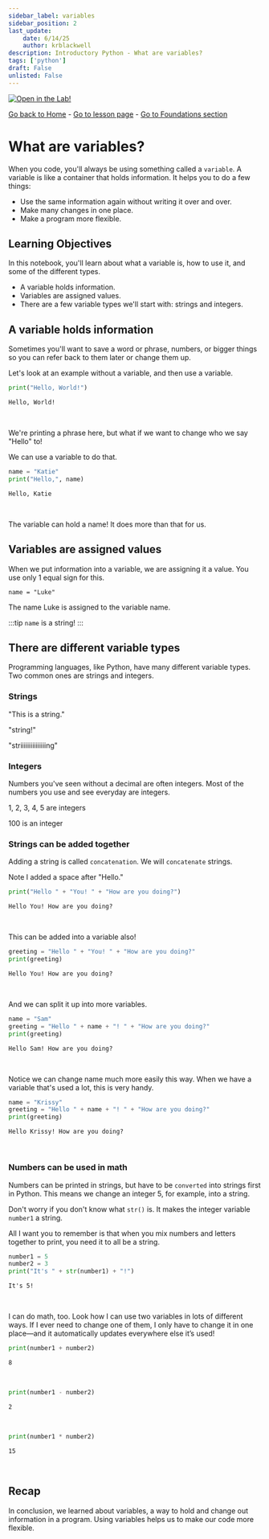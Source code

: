 ```yaml
---
sidebar_label: variables
sidebar_position: 2
last_update:
    date: 6/14/25
    author: krblackwell
description: Introductory Python - What are variables?
tags: ['python']
draft: False
unlisted: False
---
```




<!-- markdownlint-disable MD033 MD041 -->
<a href="/lite/lab/index.html?path=python/01-foundations/02-python-foundations-variables.ipynb" target="_blank">
  <img src="https://jupyterlite.rtfd.io/en/latest/_static/badge.svg" alt="Open in the Lab!" />
</a>
<!-- markdownlint-enable MD033 MD041 -->


<!-- markdownlint-disable-next-line MD041 -->
[Go back to Home](/) - [Go to lesson page](/docs/python/foundations/python-foundations-variables) - [Go to Foundations section](/docs/python/foundations)

# What are variables?

When you code, you'll always be using something called a `variable`. A variable is like a container that holds information. It helps you to do a few things:

- Use the same information again without writing it over and over.
- Make many changes in one place.
- Make a program more flexible.

## Learning Objectives

In this notebook, you'll learn about what a variable is, how to use it, and some of the different types.

- A variable holds information.
- Variables are assigned values.
- There are a few variable types we'll start with: strings and integers.

## A variable holds information

Sometimes you'll want to save a word or phrase, numbers, or bigger things so you can refer back to them later or change them up.

Let's look at an example without a variable, and then use a variable.


```python
print("Hello, World!")
```

<!-- markdownlint-disable MD033 MD009 -->
<div class="output-cell">

    Hello, World!


</div><br/>
<!-- markdownlint-enable MD033 MD009 -->

We're printing a phrase here, but what if we want to change who we say "Hello" to!

We can use a variable to do that.


```python
name = "Katie"
print("Hello,", name)
```

<!-- markdownlint-disable MD033 MD009 -->
<div class="output-cell">

    Hello, Katie


</div><br/>
<!-- markdownlint-enable MD033 MD009 -->

The variable can hold a name! It does more than that for us.

## Variables are assigned values

When we put information into a variable, we are assigning it a value. You use only 1 equal sign for this.

`name = "Luke"`

The name Luke is assigned to the variable name.

:::tip
`name` is a string!
:::

## There are different variable types

Programming languages, like Python, have many different variable types. Two common ones are strings and integers.

### Strings

"This is a string."

"string!"

"striiiiiiiiiiiiiiing"

### Integers

Numbers you've seen without a decimal are often integers. Most of the numbers you use and see everyday are integers.

1, 2, 3, 4, 5 are integers

100 is an integer

### Strings can be added together

Adding a string is called `concatenation`. We will `concatenate` strings.

Note I added a space after "Hello."


```python
print("Hello " + "You! " + "How are you doing?")
```

<!-- markdownlint-disable MD033 MD009 -->
<div class="output-cell">

    Hello You! How are you doing?


</div><br/>
<!-- markdownlint-enable MD033 MD009 -->

This can be added into a variable also!


```python
greeting = "Hello " + "You! " + "How are you doing?"
print(greeting)
```

<!-- markdownlint-disable MD033 MD009 -->
<div class="output-cell">

    Hello You! How are you doing?


</div><br/>
<!-- markdownlint-enable MD033 MD009 -->

And we can split it up into more variables.


```python
name = "Sam"
greeting = "Hello " + name + "! " + "How are you doing?"
print(greeting)
```

<!-- markdownlint-disable MD033 MD009 -->
<div class="output-cell">

    Hello Sam! How are you doing?


</div><br/>
<!-- markdownlint-enable MD033 MD009 -->

Notice we can change name much more easily this way. When we have a variable that's used a lot, this is very handy.


```python
name = "Krissy"
greeting = "Hello " + name + "! " + "How are you doing?"
print(greeting)
```

<!-- markdownlint-disable MD033 MD009 -->
<div class="output-cell">

    Hello Krissy! How are you doing?


</div><br/>
<!-- markdownlint-enable MD033 MD009 -->

### Numbers can be used in math

Numbers can be printed in strings, but have to be `converted` into strings first in Python. This means we change an integer 5, for example, into a string.

Don't worry if you don't know what `str()` is. It makes the integer variable `number1` a string.

All I want you to remember is that when you mix numbers and letters together to print, you need it to all be a string.


```python
number1 = 5
number2 = 3
print("It's " + str(number1) + "!")
```

<!-- markdownlint-disable MD033 MD009 -->
<div class="output-cell">

    It's 5!


</div><br/>
<!-- markdownlint-enable MD033 MD009 -->

I can do math, too. Look how I can use two variables in lots of different ways. If I ever need to change one of them, I only have to change it in one place—and it automatically updates everywhere else it’s used!


```python
print(number1 + number2)
```

<!-- markdownlint-disable MD033 MD009 -->
<div class="output-cell">

    8


</div><br/>
<!-- markdownlint-enable MD033 MD009 -->


```python
print(number1 - number2)
```

<!-- markdownlint-disable MD033 MD009 -->
<div class="output-cell">

    2


</div><br/>
<!-- markdownlint-enable MD033 MD009 -->


```python
print(number1 * number2)
```

<!-- markdownlint-disable MD033 MD009 -->
<div class="output-cell">

    15


</div><br/>
<!-- markdownlint-enable MD033 MD009 -->

## Recap

In conclusion, we learned about variables, a way to hold and change out information in a program.
Using variables helps us to make our code more flexible.
